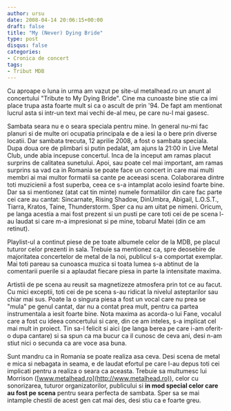 ```yaml
---
author: ursu
date: 2008-04-14 20:06:15+00:00
draft: false
title: "My (Never) Dying Bride"
type: post
disqus: false
categories:
- Cronica de concert
tags:
- Tribut MDB
---
```

Cu aproape o luna in urma am vazut pe site-ul metalhead.ro un anunt al concertului "Tribute to My Dying Bride". Cine ma cunoaste bine stie ca imi place trupa asta foarte mult si ca o ascult de prin '94. De fapt am mentionat lucrul asta si intr-un text mai vechi de-al meu, pe care nu-l mai gasesc.

Sambata seara nu e o seara speciala pentru mine. In general nu-mi fac planuri si de multe ori ocupatia principala e de a iesi la o bere prin diverse locatii. Dar sambata trecuta, 12 aprilie 2008, a fost o sambata speciala. Dupa doua ore de plimbari si putin pedalat, am ajuns la 21:00 in Live Metal Club, unde abia incepuse concertul.
Inca de la inceput am ramas placut surprins de calitatea sunetului. Apoi, sau poate cel mai important, am ramas surprins sa vad ca in Romania se poate face un concert in care mai multi membri ai mai multor formatii sa cante pe aceeasi scena. Colaborarea dintre toti muzicienii a fost superba, ceea ce s-a intamplat acolo iesind foarte bine. Dar sa si mentionez (atat cat tin minte) numele formatiilor din care fac parte cei care au cantat: Sincarnate, Rising Shadow, DinUmbra, Abigail, L.O.S.T., Tiarra, Kratos, Taine, Thunderstorm. Sper ca nu am uitat pe nimeni. Oricum, pe langa acestia a mai fost prezent si un pusti pe care toti cei de pe scena l-au laudat si care m-a impresionat si pe mine, tobarul Matei (din ce am retinut).

Playlist-ul a continut piese de pe toate albumele celor de la MDB, pe placul tuturor celor prezenti in sala. Trebuie sa mentionez ca, spre deosebire de majoritatea concertelor de metal de la noi, publicul s-a comportat exemplar. Mai toti pareau sa cunoasca muzica si toata lumea s-a abtinut de la comentarii puerile si a aplaudat fiecare piesa in parte la intensitate maxima.

Artistii de pe scena au reusit sa magnetizeze atmosfera prin tot ce au facut. Cu mici exceptii, toti cei de pe scena s-au ridicat la nivelul asteptarilor sau chiar mai sus. Poate la o singura piesa a fost un vocal care nu prea se "mula" pe genul cantat, dar nu a contat prea mult, pentru ca partea instrumentala a iesit foarte bine. Nota maxima as acorda-o lui Fane, vocalul care a fost cu ideea concertului si care, din ce am inteles, s-a implicat cel mai mult in proiect. Tin sa-l felicit si aici (pe langa berea pe care i-am oferit-o dupa cantare) si sa spun ca ma bucur ca il cunosc de ceva ani, desi n-am stiut nici o secunda ca are voce asa buna.

Sunt mandru ca in Romania se poate realiza asa ceva. Desi scena de metal e mica si nebagata in seama, e de laudat efortul pe care l-au depus toti cei implicati pentru a realiza o seara ca aceasta.
Trebuie sa multumesc lui Morrison ([www.metalhead.ro](http://www.metalhead.ro)), celor cu sonorizarea, tuturor organizatorilor, publicului si **in mod special celor care au fost pe scena** pentru seara perfecta de sambata. Sper sa se mai intample chestii de acest gen cat mai des, desi stiu ca e foarte greu.
